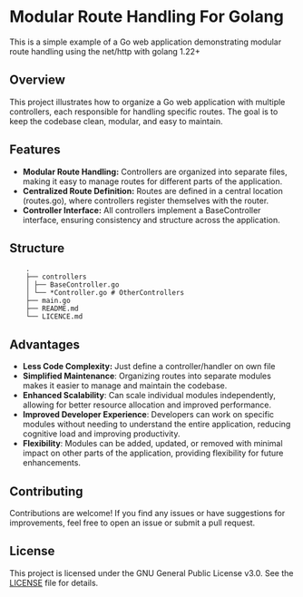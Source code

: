 # Modular Route Handling For Golang

This is a simple example of a Go web application demonstrating modular route handling using the net/http with golang 1.22+

## Overview

This project illustrates how to organize a Go web application with multiple controllers, each responsible for handling specific routes. The goal is to keep the codebase clean, modular, and easy to maintain.

## Features

- **Modular Route Handling:** Controllers are organized into separate files, making it easy to manage routes for different parts of the application.
- **Centralized Route Definition:** Routes are defined in a central location (routes.go), where controllers register themselves with the router.
- **Controller Interface:** All controllers implement a BaseController interface, ensuring consistency and structure across the application.
## Structure 
        .
        ├── controllers
        │ ├── BaseController.go
        │ └── *Controller.go # OtherControllers
        ├── main.go
        ├── README.md
        └── LICENCE.md

## Advantages
- **Less Code Complexity:** Just define a controller/handler on own file
- **Simplified Maintenance**: Organizing routes into separate modules makes it easier to manage and maintain the codebase.
- **Enhanced Scalability**: Can scale individual modules independently, allowing for better resource allocation and improved performance.
- **Improved Developer Experience**: Developers can work on specific modules without needing to understand the entire application, reducing cognitive load and improving productivity.
- **Flexibility**: Modules can be added, updated, or removed with minimal impact on other parts of the application, providing flexibility for future enhancements.

## Contributing

Contributions are welcome! If you find any issues or have suggestions for improvements, feel free to open an issue or submit a pull request.

## License
This project is licensed under the GNU General Public License v3.0. See the [LICENSE](LICENSE) file for details.

